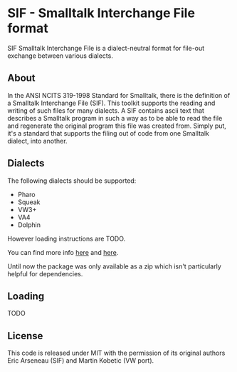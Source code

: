 # SIF - Smalltalk Interchange File format

SIF Smalltalk Interchange File is a dialect-neutral format for file-out exchange between various dialects.

## About

In the ANSI NCITS 319-1998 Standard for Smalltalk, there is the definition of a Smalltalk Interchange File (SIF). This toolkit supports the reading and writing of such files for many dialects. A SIF contains ascii text that describes a Smalltalk program in such a way as to be able to read the file and regenerate the original program this file was created from. Simply put, it's a standard that supports the filing out of code from one Smalltalk dialect, into another.


## Dialects

The following dialects should be supported:

* Pharo
* Squeak
* VW3+
* VA4
* Dolphin

However loading instructions are TODO.

You can find more info [here](http://www.samadhiweb.com/blog/2016.01.06.sif.html) and [here](http://www.pocketsmalltalk.com/sif/).

Until now the package was only available as a zip which isn't particularly helpful for dependencies.

## Loading

TODO

## License

This code is released under MIT with the permission of its original authors Eric Arseneau (SIF) and Martin Kobetic (VW port).
